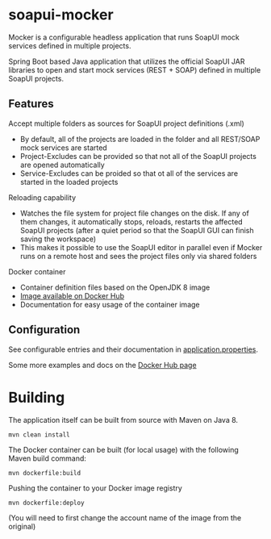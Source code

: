 # soapui-mocker

Mocker is a configurable headless application that runs SoapUI mock services defined in multiple projects.

Spring Boot based Java application that utilizes the official SoapUI JAR libraries to open and start mock services (REST + SOAP) defined in multiple SoapUI projects.

## Features

Accept multiple folders as sources for SoapUI project definitions (.xml)
- By default, all of the projects are loaded in the folder and all REST/SOAP mock services are started
- Project-Excludes can be provided so that not all of the SoapUI projects are opened automatically
- Service-Excludes can be proided so that ot all of the services are started in the loaded projects

Reloading capability
- Watches the file system for project file changes on the disk. If any of them changes, it automatically stops, reloads, restarts the affected SoapUI projects (after a quiet period so that the SoapUI GUI can finish saving the workspace)
- This makes it possible to use the SoapUI editor in parallel even if Mocker runs on a remote host and sees the project files only via shared folders
 
Docker container 
- Container definition files based on the OpenJDK 8 image
- [Image available on Docker Hub](https://hub.docker.com/r/soltesza/soapui-mocker) 
- Documentation for easy usage of the container image

## Configuration

See configurable entries and their documentation in [application.properties](application/src/main/resources/application.properties).

Some more examples and docs on the [Docker Hub page](https://hub.docker.com/r/soltesza/soapui-mocker)

# Building

The application itself can be built from source with Maven on Java 8. 

    mvn clean install

The Docker container can be built (for local usage) with the following Maven build command:

    mvn dockerfile:build


Pushing the container to your Docker image registry

    mvn dockerfile:deploy

(You will need to first change the account name of the image from the original)

